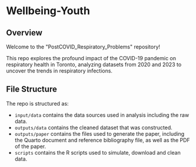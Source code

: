 # Wellbeing-Youth
## Overview 

Welcome to the "PostCOVID_Respiratory_Problems" repository! 

This repo explores the profound impact of the COVID-19 pandemic on respiratory health in Toronto, analyzing datasets from 2020 and 2023 to uncover the trends in respiratory infections. 

## File Structure

The repo is structured as: 

-   `input/data` contains the data sources used in analysis including the raw data.
-   `outputs/data` contains the cleaned dataset that was constructed.
-   `outputs/paper` contains the files used to generate the paper, including the Quarto document and reference bibliography file, as well as the PDF of the paper. 
-   `scripts` contains the R scripts used to simulate, download and clean data.
